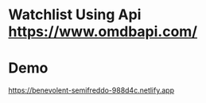 # Watchlist Using Api https://www.omdbapi.com/
# Demo
https://benevolent-semifreddo-988d4c.netlify.app
